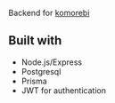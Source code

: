 Backend for [komorebi](https://github.com/mastachiii/komorebi)

## Built with
- Node.js/Express
- Postgresql
- Prisma 
- JWT for authentication
